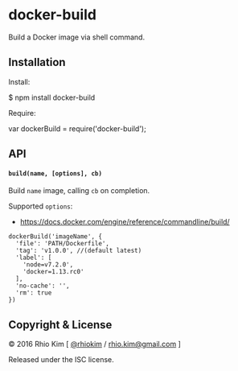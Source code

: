 # docker-build

Build a Docker image via shell command.

## Installation

Install:

  $ npm install docker-build

Require:

  var dockerBuild = require('docker-build');

## API

#### `build(name, [options], cb)`

Build `name` image, calling `cb` on completion.

Supported `options`:
  * https://docs.docker.com/engine/reference/commandline/build/

```
dockerBuild('imageName', {
  'file': 'PATH/Dockerfile',
  'tag': 'v1.0.0', //(default latest)
  'label': [
    'node=v7.2.0',
    'docker=1.13.rc0'
  ],
  'no-cache': '',
  'rm': true
})
```

## Copyright &amp; License

&copy; 2016 Rhio Kim [ [@rhiokim](http://twitter.com/rhiokim) / [rhio.kim@gmail.com](mailto:rhio.kim@gmail.com) ]

Released under the ISC license.
